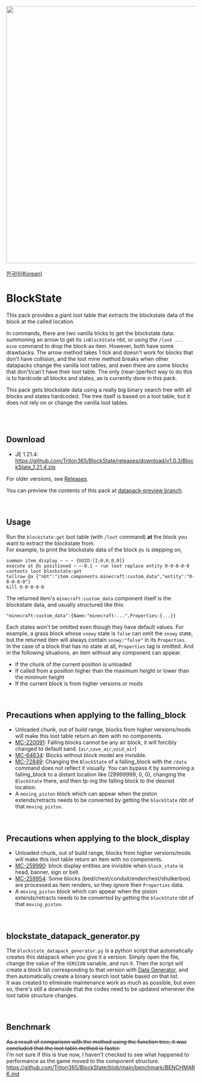 <img src="https://user-images.githubusercontent.com/93764565/224527804-182f2369-8739-428b-8d2c-56ed234983e0.gif" width="682"><br>
<br>
[한국어(Korean)](https://github.com/Triton365/BlockState/blob/main/README_KR.md)<br>

# BlockState
This pack provides a giant loot table that extracts the blockstate data of the block at the called location.

In commands, there are two vanilla tricks to get the blockstate data: summoning an arrow to get its `inBlockState` nbt, or using the `/loot ... mine` command to drop the block as item. However, both have some drawbacks. The arrow method takes 1 tick and doesn't work for blocks that don't have collision, and the loot mine method breaks when other datapacks change the vanilla loot tables, and even there are some blocks that don't/can't have their loot table. The only (near-)perfect way to do this is to hardcode all blocks and states, as is currently done in this pack.

This pack gets blockstate data using a really big binary search tree with all blocks and states hardcoded. The tree itself is based on a loot table, but it does not rely on or change the vanilla loot tables.

<br><br>

## Download
- JE 1.21.4: <https://github.com/Triton365/BlockState/releases/download/v1.0.3/BlockState_1.21.4.zip>


For older versions, see [Releases](https://github.com/Triton365/BlockState/releases).

You can preview the contents of this pack at [datapack-preview branch](https://github.com/Triton365/BlockState/tree/datapack-preview).
<br><br><br>

## Usage
Run the `blockstate:get` loot table (with `/loot` command) **at** the block you want to extract the blockstate from.<br>
For example, to print the blockstate data of the block `@s` is stepping on,<br>
```mcfunction
summon item_display ~ ~ ~ {UUID:[I;0,0,0,0]}
execute at @s positioned ~ ~-0.1 ~ run loot replace entity 0-0-0-0-0 contents loot blockstate:get
tellraw @a {"nbt":"item.components.minecraft:custom_data","entity":"0-0-0-0-0"}
kill 0-0-0-0-0
```
The returned item's `minecraft:custom_data` component itself is the blockstate data, and usually structured like this:<br>
```
"minecraft:custom_data":{Name:"minecraft:...",Properties:{...}}
```
Each states won't be omitted even though they have default values. For example, a grass block whose `snowy` state is `false` can omit the `snowy` state, but the returned item will always contain `snowy:"false"` in its `Properties`.<br>
In the case of a block that has no state at all, `Properties` tag is omitted. And in the following situations, an item without any component can appear.
- If the chunk of the current position is unloaded
- If called from a position higher than the maximum height or lower than the minimum height
- If the current block is from higher versions or mods
<br><br><br>

## Precautions when applying to the falling_block
- Unloaded chunk, out of build range, blocks from higher versions/mods will make this loot table return an item with no components.
- [MC-220091](https://bugs.mojang.com/browse/MC-220091): Falling blocks cannot be any air block, it will forcibly changed to default sand. (`air`,`cave_air`,`void_air`)
- [MC-64634](https://bugs.mojang.com/browse/MC-64634): Blocks without block model are invisible.
- [MC-72849](https://bugs.mojang.com/browse/MC-72849): Changing the `BlockState` of a falling_block with the `/data` command does not reflect it visually. You can bypass it by summoning a falling_block to a distant location like (29999999, 0, 0), changing the `BlockState` there, and then tp-ing the falling block to the desired location.
- A `moving_piston` block which can appear when the piston extends/retracts needs to be converted by getting the `blockState` nbt of that `moving_piston`.
<br><br><br>

## Precautions when applying to the block_display
- Unloaded chunk, out of build range, blocks from higher versions/mods will make this loot table return an item with no components.
- [MC-259990](https://bugs.mojang.com/browse/MC-259990): block display entities are invisible when `block_state` is head, banner, sign or bell.
- [MC-259954](https://bugs.mojang.com/browse/MC-259954): Some blocks (bed/chest/conduit/enderchest/shulkerbox) are processed as item renders, so they ignore their `Properties` data.
- A `moving_piston` block which can appear when the piston extends/retracts needs to be converted by getting the `blockState` nbt of that `moving_piston`.
<br><br><br>

## blockstate_datapack_generator.py
The `blockstate_datapack_generator.py` is a python script that automatically creates this datapack when you give it a version. Simply open the file, change the value of the `VERSION` variable, and run it. Then the script will create a block list corresponding to that version with [Data Generator](https://minecraft.fandom.com/wiki/Tutorials/Running_the_data_generator), and then automatically create a binary search loot table based on that list.<br>
It was created to eliminate maintenance work as much as possible, but even so, there's still a downside that the codes need to be updated whenever the loot table structure changes.<br>
<br><br>

## Benchmark
~~As a result of comparison with the method using the function tree, it was concluded that the loot table method is faster.~~<br>
I'm not sure if this is true now, I haven't checked to see what happened to performance as the game moved to the component structure.<br>
<https://github.com/Triton365/BlockState/blob/main/benchmark/BENCHMARK.md><br>
<br><br>

